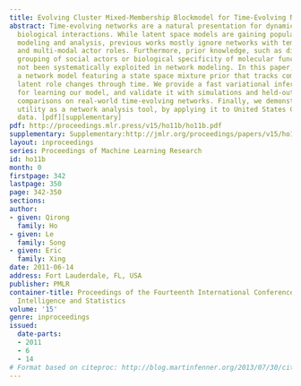 ```yaml
---
title: Evolving Cluster Mixed-Membership Blockmodel for Time-Evolving Networks
abstract: Time-evolving networks are a natural presentation for dynamic social and
  biological interactions. While latent space models are gaining popularity in network
  modeling and analysis, previous works mostly ignore networks with temporal behavior
  and multi-modal actor roles. Furthermore, prior knowledge, such as division and
  grouping of social actors or biological specificity of molecular functions, has
  not been systematically exploited in network modeling. In this paper, we develop
  a network model featuring a state space mixture prior that tracks complex actor
  latent role changes through time. We provide a fast variational inference algorithm
  for learning our model, and validate it with simulations and held-out likelihood
  comparisons on real-world time-evolving networks. Finally, we demonstrate our model’s
  utility as a network analysis tool, by applying it to United States Congress voting
  data. [pdf][supplementary]
pdf: http://proceedings.mlr.press/v15/ho11b/ho11b.pdf
supplementary: Supplementary:http://jmlr.org/proceedings/papers/v15/ho11b/ho11bSupple.pdf
layout: inproceedings
series: Proceedings of Machine Learning Research
id: ho11b
month: 0
firstpage: 342
lastpage: 350
page: 342-350
sections: 
author:
- given: Qirong
  family: Ho
- given: Le
  family: Song
- given: Eric
  family: Xing
date: 2011-06-14
address: Fort Lauderdale, FL, USA
publisher: PMLR
container-title: Proceedings of the Fourteenth International Conference on Artificial
  Intelligence and Statistics
volume: '15'
genre: inproceedings
issued:
  date-parts:
  - 2011
  - 6
  - 14
# Format based on citeproc: http://blog.martinfenner.org/2013/07/30/citeproc-yaml-for-bibliographies/
---
```

